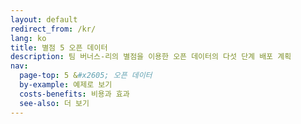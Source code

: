 ```yaml
---
layout: default
redirect_from: /kr/
lang: ko
title: 별점 5 오픈 데이터
description: 팀 버너스-리의 별점을 이용한 오픈 데이터의 다섯 단계 배포 계획
nav:
  page-top: 5 &#x2605; 오픈 데이터
  by-example: 예제로 보기
  costs-benefits: 비용과 효과
  see-also: 더 보기
---
```

